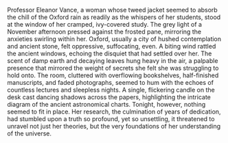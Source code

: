 Professor Eleanor Vance, a woman whose tweed jacket seemed to absorb the chill of the Oxford rain as readily as the whispers of her students, stood at the window of her cramped, ivy-covered study.  The grey light of a November afternoon pressed against the frosted pane, mirroring the anxieties swirling within her.  Oxford, usually a city of hushed contemplation and ancient stone, felt oppressive, suffocating, even.  A biting wind rattled the ancient windows, echoing the disquiet that had settled over her. The scent of damp earth and decaying leaves hung heavy in the air, a palpable presence that mirrored the weight of secrets she felt she was struggling to hold onto.  The room, cluttered with overflowing bookshelves, half-finished manuscripts, and faded photographs, seemed to hum with the echoes of countless lectures and sleepless nights.  A single, flickering candle on the desk cast dancing shadows across the papers, highlighting the intricate diagram of the ancient astronomical charts.  Tonight, however, nothing seemed to fit in place.  Her research, the culmination of years of dedication, had stumbled upon a truth so profound, yet so unsettling, it threatened to unravel not just her theories, but the very foundations of her understanding of the universe.
